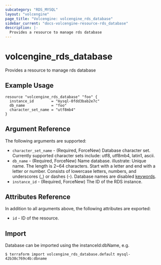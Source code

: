 ```yaml
---
subcategory: "RDS_MYSQL"
layout: "volcengine"
page_title: "Volcengine: volcengine_rds_database"
sidebar_current: "docs-volcengine-resource-rds_database"
description: |-
  Provides a resource to manage rds database
---
```

# volcengine_rds_database
Provides a resource to manage rds database
## Example Usage
```hcl
resource "volcengine_rds_database" "foo" {
  instance_id        = "mysql-0fdd3bab2e7c"
  db_name            = "foo"
  character_set_name = "utf8mb4"
}
```
## Argument Reference
The following arguments are supported:
* `character_set_name` - (Required, ForceNew) Database character set. Currently supported character sets include: utf8, utf8mb4, latin1, ascii.
* `db_name` - (Required, ForceNew) Name database.
illustrate:
Unique name.
The length is 2~64 characters.
Start with a letter and end with a letter or number.
Consists of lowercase letters, numbers, and underscores (_) or dashes (-).
Database names are disabled [keywords](https://www.volcengine.com/docs/6313/66162).
* `instance_id` - (Required, ForceNew) The ID of the RDS instance.

## Attributes Reference
In addition to all arguments above, the following attributes are exported:
* `id` - ID of the resource.



## Import
Database can be imported using the instanceId:dbName, e.g.
```
$ terraform import volcengine_rds_database.default mysql-42b38c769c4b:dbname
```

